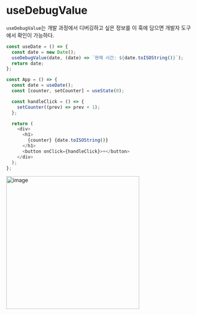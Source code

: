 # useDebugValue

`useDebugValue`는 개발 과정에서 디버깅하고 싶은 정보를 이 훅에 담으면 개발자 도구에서 확인이 가능하다.

```ts
const useDate = () => {
  const date = new Date();
  useDebugValue(date, (date) => `현재 시간: ${date.toISOString()}`);
  return date;
};

const App = () => {
  const date = useDate();
  const [counter, setCounter] = useState(0);

  const handleClick = () => {
    setCounter((prev) => prev + 1);
  };

  return (
    <div>
      <h1>
        {counter} {date.toISOString()}
      </h1>
      <button onClick={handleClick}>+</button>
    </div>
  );
};
```

<img width="355" alt="image" src="https://github.com/cobocho/cobocho/assets/99083803/93f060f0-4350-44a9-be34-01e718122c1c">
